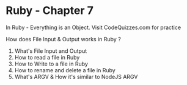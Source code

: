 # Ruby - Chapter 7

In Ruby - Everything is an Object.
Visit CodeQuizzes.com for practice

How does File Input & Output works in Ruby ?

1. What's File Input and Output
2. How to read a file in Ruby
3. How to Write to a file in Ruby
4. How to rename and delete a file in Ruby
5. What's ARGV & How it's similar to NodeJS ARGV
